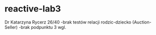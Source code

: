 # reactive-lab3
Dr Katarzyna Rycerz 26/40 
-brak testów relacji rodzic-dziecko (Auction-Seller)
-brak podpunktu 3 wgl. 
